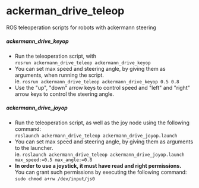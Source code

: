 # ackerman_drive_teleop
ROS teleoperation scripts for robots with ackermann steering

##### ackermann_drive_keyop
+ Run the teleoperation script, with  
`rosrun ackermann_drive_teleop ackermann_drive_keyop`  
+ You can set max speed and steering angle, by giving them as arguments, when running the script.  
ie. `rosrun ackermann_drive_teleop ackermann_drive_keyop 0.5 0.8`  
+ Use the "up", "down" arrow keys to control speed and "left" and "right" arrow keys to control the steering angle.  

##### ackermann_drive_joyop
+ Run the teleoperation script, as well as the joy node using the following command:  
`roslaunch ackermann_drive_teleop ackermann_drive_joyop.launch`  
+ You can set max speed and steering angle, by giving them as arguments to the launcher.  
ie. `roslaunch ackermann_drive_teleop ackermann_drive_joyop.launch max_speed:=0.5 max_angle:=0.8`  
+ **In order to use a joystick, it must have read and right permissions.**  
You can grant such permissions by executing the following command: `sudo chmod a+rw /dev/input/js0`
